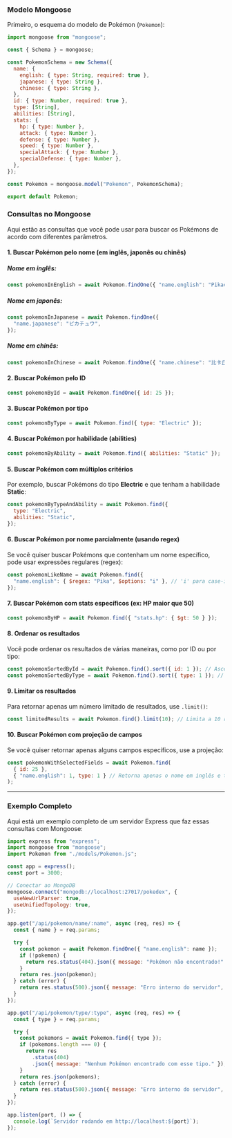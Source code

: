 ### Modelo Mongoose

Primeiro, o esquema do modelo de Pokémon (`Pokemon`):

```js
import mongoose from "mongoose";

const { Schema } = mongoose;

const PokemonSchema = new Schema({
  name: {
    english: { type: String, required: true },
    japanese: { type: String },
    chinese: { type: String },
  },
  id: { type: Number, required: true },
  type: [String],
  abilities: [String],
  stats: {
    hp: { type: Number },
    attack: { type: Number },
    defense: { type: Number },
    speed: { type: Number },
    specialAttack: { type: Number },
    specialDefense: { type: Number },
  },
});

const Pokemon = mongoose.model("Pokemon", PokemonSchema);

export default Pokemon;
```

### Consultas no Mongoose

Aqui estão as consultas que você pode usar para buscar os Pokémons de acordo com diferentes parâmetros.

#### 1. **Buscar Pokémon pelo nome (em inglês, japonês ou chinês)**

##### Nome em inglês:

```js
const pokemonInEnglish = await Pokemon.findOne({ "name.english": "Pikachu" });
```

##### Nome em japonês:

```js
const pokemonInJapanese = await Pokemon.findOne({
  "name.japanese": "ピカチュウ",
});
```

##### Nome em chinês:

```js
const pokemonInChinese = await Pokemon.findOne({ "name.chinese": "比卡丘" });
```

#### 2. **Buscar Pokémon pelo ID**

```js
const pokemonById = await Pokemon.findOne({ id: 25 });
```

#### 3. **Buscar Pokémon por tipo**

```js
const pokemonByType = await Pokemon.find({ type: "Electric" });
```

#### 4. **Buscar Pokémon por habilidade (abilities)**

```js
const pokemonByAbility = await Pokemon.find({ abilities: "Static" });
```

#### 5. **Buscar Pokémon com múltiplos critérios**

Por exemplo, buscar Pokémons do tipo **Electric** e que tenham a habilidade **Static**:

```js
const pokemonByTypeAndAbility = await Pokemon.find({
  type: "Electric",
  abilities: "Static",
});
```

#### 6. **Buscar Pokémon por nome parcialmente (usando regex)**

Se você quiser buscar Pokémons que contenham um nome específico, pode usar expressões regulares (regex):

```js
const pokemonLikeName = await Pokemon.find({
  "name.english": { $regex: "Pika", $options: "i" }, // 'i' para case-insensitive
});
```

#### 7. **Buscar Pokémon com stats específicos (ex: HP maior que 50)**

```js
const pokemonByHP = await Pokemon.find({ "stats.hp": { $gt: 50 } });
```

#### 8. **Ordenar os resultados**

Você pode ordenar os resultados de várias maneiras, como por ID ou por tipo:

```js
const pokemonSortedById = await Pokemon.find().sort({ id: 1 }); // Ascendente
const pokemonSortedByType = await Pokemon.find().sort({ type: 1 }); // Ascendente por tipo
```

#### 9. **Limitar os resultados**

Para retornar apenas um número limitado de resultados, use `.limit()`:

```js
const limitedResults = await Pokemon.find().limit(10); // Limita a 10 resultados
```

#### 10. **Buscar Pokémon com projeção de campos**

Se você quiser retornar apenas alguns campos específicos, use a projeção:

```js
const pokemonWithSelectedFields = await Pokemon.find(
  { id: 25 },
  { "name.english": 1, type: 1 } // Retorna apenas o nome em inglês e tipo
);
```

---

### Exemplo Completo

Aqui está um exemplo completo de um servidor Express que faz essas consultas com Mongoose:

```js
import express from "express";
import mongoose from "mongoose";
import Pokemon from "./models/Pokemon.js";

const app = express();
const port = 3000;

// Conectar ao MongoDB
mongoose.connect("mongodb://localhost:27017/pokedex", {
  useNewUrlParser: true,
  useUnifiedTopology: true,
});

app.get("/api/pokemon/name/:name", async (req, res) => {
  const { name } = req.params;

  try {
    const pokemon = await Pokemon.findOne({ "name.english": name });
    if (!pokemon) {
      return res.status(404).json({ message: "Pokémon não encontrado!" });
    }
    return res.json(pokemon);
  } catch (error) {
    return res.status(500).json({ message: "Erro interno do servidor", error });
  }
});

app.get("/api/pokemon/type/:type", async (req, res) => {
  const { type } = req.params;

  try {
    const pokemons = await Pokemon.find({ type });
    if (pokemons.length === 0) {
      return res
        .status(404)
        .json({ message: "Nenhum Pokémon encontrado com esse tipo." });
    }
    return res.json(pokemons);
  } catch (error) {
    return res.status(500).json({ message: "Erro interno do servidor", error });
  }
});

app.listen(port, () => {
  console.log(`Servidor rodando em http://localhost:${port}`);
});
```
